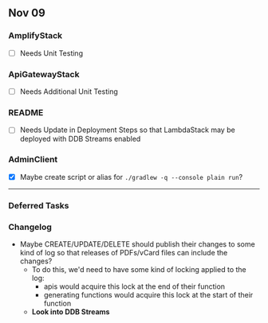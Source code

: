 ## Nov 09

### AmplifyStack

- [ ] Needs Unit Testing

### ApiGatewayStack

- [ ] Needs Additional Unit Testing

### README

- [ ] Needs Update in Deployment Steps so that LambdaStack may be deployed with DDB Streams enabled

### AdminClient

- [x] Maybe create script or alias for `./gradlew -q --console plain run`?

---

### Deferred Tasks

### Changelog

- Maybe CREATE/UPDATE/DELETE should publish their changes to some kind of log so that releases of PDFs/vCard files can
  include the changes?
    - To do this, we'd need to have some kind of locking applied to the log:
        - apis would acquire this lock at the end of their function
        - generating functions would acquire this lock at the start of their function
    - **Look into DDB Streams**